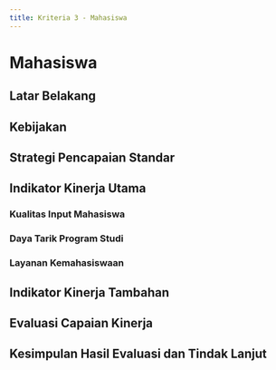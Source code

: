 ```yaml
---
title: Kriteria 3 - Mahasiswa
---
```


<script setup>
import Chart2a2 from "../components/chart-2a2.vue"
</script>

# Mahasiswa

<!--@include: ../penilaian/13-14.md-->

## Latar Belakang

<!-- @include: ../panduan/iii-d-3-1.md -->

## Kebijakan

<!-- @include: ../panduan/iii-d-3-2.md -->

## Strategi Pencapaian Standar

<!-- @include: ../panduan/iii-d-3-3.md -->

## Indikator Kinerja Utama

### Kualitas Input Mahasiswa

<!-- @include: ../panduan/iii-d-3-4-a.md -->

<ChartFigure caption="Seleksi mahasiswa">
  <Chart2a2 />
</ChartFigure>

### Daya Tarik Program Studi

<!-- @include: ../panduan/iii-d-3-4-b.md -->

### Layanan Kemahasiswaan

<!-- @include: ../panduan/iii-d-3-4-c.md -->

## Indikator Kinerja Tambahan

<!-- @include: ../panduan/iii-d-3-5.md -->

## Evaluasi Capaian Kinerja

<!-- @include: ../panduan/iii-d-3-6.md -->

## Kesimpulan Hasil Evaluasi dan Tindak Lanjut

<!-- @include: ../panduan/iii-d-3-7.md -->
